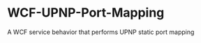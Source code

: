 WCF-UPNP-Port-Mapping
=====================

A WCF service behavior that performs UPNP static port mapping